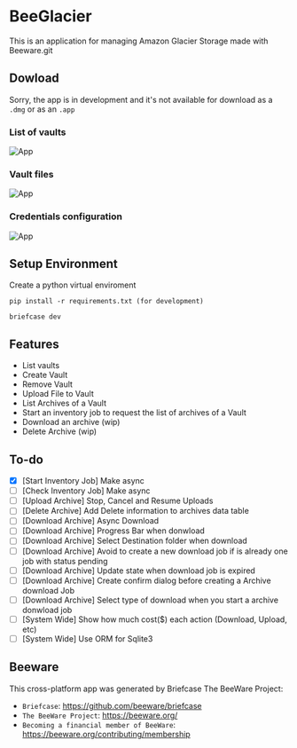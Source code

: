 # BeeGlacier

This is an  application for managing Amazon Glacier Storage made with Beeware.git

## Dowload

Sorry, the app is in development and it's not available for download as a `.dmg` or as an `.app`

### List of vaults

![App](https://i.ibb.co/3dXVCcH/Screenshot-2020-02-14-at-11-49-57.png "BeeGlacier")

### Vault files

![App](https://i.ibb.co/Hqx8bYz/Screenshot-2020-02-14-at-11-50-14.png "BeeGlacier")

### Credentials configuration

![App](https://i.ibb.co/84rtS7H/Screenshot-2020-02-14-at-11-50-26.png "BeeGlacier")

## Setup Environment

Create a python virtual enviroment
```
pip install -r requirements.txt (for development)
```
```
briefcase dev
```

## Features
- List vaults
- Create Vault
- Remove Vault
- Upload File to Vault
- List Archives of a Vault
- Start an inventory job to request the list of archives of a Vault
- Download an archive (wip)
- Delete Archive (wip)

## To-do

- [x] [Start Inventory Job] Make async
- [ ] [Check Inventory Job] Make async
- [ ] [Upload Archive] Stop, Cancel and Resume Uploads
- [ ] [Delete Archive] Add Delete information to archives data table
- [ ] [Download Archive] Async Download
- [ ] [Download Archive] Progress Bar when donwload
- [ ] [Download Archive] Select Destination folder when download
- [ ] [Download Archive] Avoid to create a new download job if is already one job with status pending
- [ ] [Download Archive] Update state when download job is expired
- [ ] [Download Archive] Create confirm dialog before creating a Archive download Job
- [ ] [Download Archive] Select type of download when you start a archive donwload job
- [ ] [System Wide] Show how much cost($) each action (Download, Upload, etc)
- [ ] [System Wide] Use ORM for Sqlite3

## Beeware

This cross-platform app was generated by Briefcase The BeeWare Project:
- `Briefcase`: https://github.com/beeware/briefcase
- `The BeeWare Project`: https://beeware.org/
- `Becoming a financial member of BeeWare`: https://beeware.org/contributing/membership
